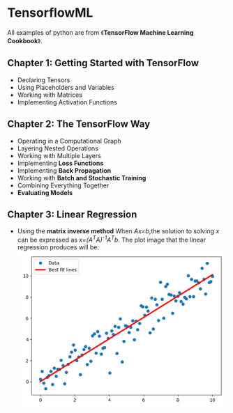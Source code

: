 # TensorflowML
All examples of python are from 《**TensorFlow Machine Learning Cookbook**》.
## Chapter 1: Getting Started with TensorFlow

* Declaring Tensors
* Using Placeholders and Variables
* Working with Matrices
* Implementing Activation Functions

## Chapter 2: The TensorFlow Way 

* Operating in a Computational Graph
* Layering Nested Operations
* Working with Multiple Layers
* Implementing **Loss Functions**
* Implementing **Back Propagation**
* Working with **Batch and Stochastic Training** 
* Combining Everything Together
* **Evaluating Models** 

## Chapter 3: Linear Regression
* Using the **matrix inverse method**
When *Ax=b*,the solution to solving *x* can be expressed as *x=(A<sup>T</sup>A)<sup>-1</sup>A<sup>T</sup>b*.
The plot image that the linear regression produces will be:
![MatrixInverseMethod](image/MatrixInverseMethod.png) 

